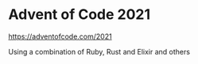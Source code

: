 # Advent of Code 2021

https://adventofcode.com/2021

Using a combination of Ruby, Rust and Elixir and others